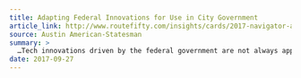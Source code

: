 ```yaml
---
title: Adapting Federal Innovations for Use in City Government
article_link: http://www.routefifty.com/insights/cards/2017-navigator-awards-finalists-next-generation/7/
source: Austin American-Statesman
summary: >
  …Tech innovations driven by the federal government are not always applicable at the local level, but Ben Guhin, who previously worked a senior fellow for design and technology at the Consumer Financial Protection Bureau, wanted to adapt some of what he saw in Washington, D.C. and bring it to the city of Austin, Texas, where he’s now the senior adviser for design and technology.
date: 2017-09-27
---
```

